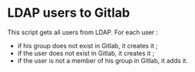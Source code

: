 # LDAP users to Gitlab

This script gets all users from LDAP. For each user :
 * if his group does not exist in Gitlab, it creates it ;
 * if the user does not exist in Gitlab, it creates it ;
 * if the user is not a member of his group in Gitlab, it adds it.
